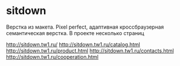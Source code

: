 # sitdown
Верстка из макета.
Pixel perfect, адаптивная кроссбраузерная семантическая верстка.
В проекте несколько страниц

http://sitdown.tw1.ru/
http://sitdown.tw1.ru/catalog.html
http://sitdown.tw1.ru/product.html
http://sitdown.tw1.ru/contacts.html
http://sitdown.tw1.ru/cooperation.html
